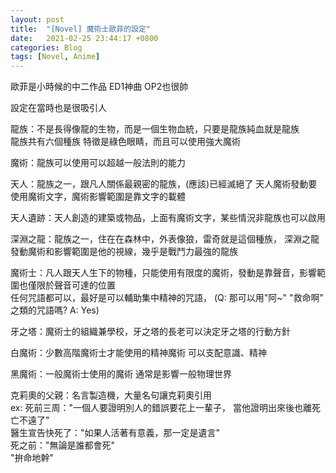 ```yaml
---
layout: post
title:  "[Novel] 魔術士歐菲的設定"
date:   2021-02-25 23:44:17 +0800
categories: Blog
tags: [Novel, Anime]
---
```


歐菲是小時候的中二作品 ED1神曲 OP2也很帥

設定在當時也是很吸引人

龍族：不是長得像龍的生物，而是一個生物血統，只要是龍族純血就是龍族  
    龍族共有六個種族 特徵是綠色眼睛，而且可以使用強大魔術

魔術：龍族可以使用可以超越一般法則的能力

天人：龍族之一，跟凡人關係最親密的龍族，(應該)已經滅絕了 天人魔術發動要使用魔術文字，魔術影響範圍是靠文字的載體

天人遺跡：天人創造的建築或物品，上面有魔術文字，某些情況非龍族也可以啟用

深淵之龍：龍族之一，住在在森林中，外表像狼，雷奇就是這個種族， 深淵之龍發動魔術和影響範圍是他的視線，幾乎是戰鬥力最強的龍族

魔術士：凡人跟天人生下的物種，只能使用有限度的魔術，發動是靠聲音，影響範圍也僅限於聲音可達的位置  
    任何咒語都可以，最好是可以輔助集中精神的咒語， (Q: 那可以用"阿~" "救命啊" 之類的咒語嗎? A: Yes)

牙之塔：魔術士的組織兼學校，牙之塔的長老可以決定牙之塔的行動方針

白魔術：少數高階魔術士才能使用的精神魔術 可以支配意識、精神

黑魔術：一般魔術士使用的魔術 通常是影響一般物理世界

克莉奧的父親：名言製造機，大量名句讓克莉奧引用  
    ex: 死前三周："一個人要證明別人的錯誤要花上一輩子， 當他證明出來後也離死亡不遠了"  
        醫生宣告快死了："如果人活著有意義，那一定是遺言"  
        死之前："無論是誰都會死"  
        "拚命地幹"  